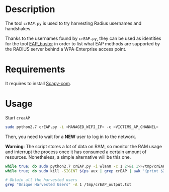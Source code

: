 # Description

The tool `crEAP.py` is used to try harvesting Radius usernames and handshakes.

Thanks to the usernames found by `crEAP.py`, they can be used as identities for the tool [EAP_buster](https://github.com/blackarrowsec/EAP_buster) in order to list what EAP methods are supported by the RADIUS server behind a WPA-Enterprise access point.

# Requirements

It requires to install [Scapy-com](https://github.com/Tylous/Scapy-com).



# Usage

Start `creaAP`

```bash
sudo python2.7 crEAP.py -i <MANAGED_WIFI_IF> -c <VICTIMS_AP_CHANNEL> 
```

Then, you need to wait for a **NEW** user to log in to the network.

**Warning**: The script stores a lot of data on RAM, so monitor the RAM usage and interrupt the process once it has consumed a certain amount of resources. Nonetheless, a simple alternative will be this one.

```bash
while true; do sudo python2.7 crEAP.py -i wlan0 -c 1 2>&1 1>>/tmp/crEAP_output.txt ; done
while true; do sudo kill -SIGINT $(ps aux | grep crEAP | awk '{print $2}'); sleep 10 ; done

# Obtain all the harvested users
grep "Unique Harvested Users" -A 1 /tmp/crEAP_output.txt
```

